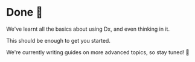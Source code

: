 # Done 🎉

We've learnt all the basics about using Dx, and even thinking in it.

This should be enough to get you started.

We're currently writing guides on more advanced topics, so stay tuned! 🙌
